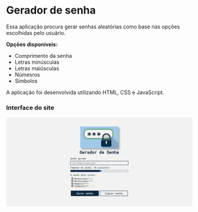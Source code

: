 # Gerador de senha

Essa aplicação procura gerar senhas aleatórias como base nas opções escolhidas pelo usuário.

**Opções disponíveis:**
- Comprimento da senha
- Letras minúsculas
- Letras maiúsculas
- Númesros
- Símbolos

A aplicação foi desenvolvida utilizando HTML, CSS e JavaScript.

### **Interface do site**
![Imagem do site](img/Captura%20da%20Web_5-5-2023_20361_127.0.0.1.jpeg)


